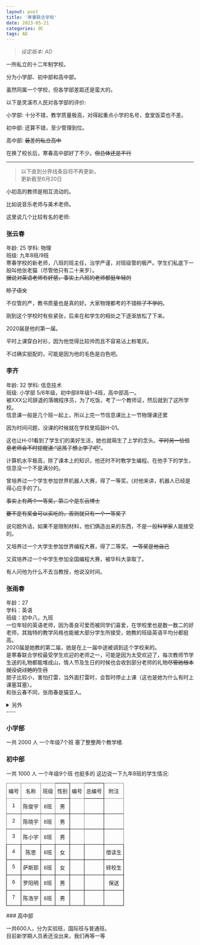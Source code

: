 ```yaml
---
layout: post
title: '寒春联合学校'
date: 2023-05-21
categories: OC
tags: AD
---
```

>  _设定版本: AD_

一所私立的十二年制学校。

分为小学部、初中部和高中部。

虽然同属一个学校，但各学部差距还是蛮大的。

以下是灵溪市人民对各学部的评价: 

小学部:
十分不错，教学质量极高，对得起重点小学的名号，食堂饭菜也不差。

初中部:
还算不错，至少管理到位。

高中部:
~~最差的私立高中~~

在换了校长后，寒春高中部好了不少。~~但总体还是不行~~

----
> 以下直到分界线条目将不再更新。<br>
> 更新截至6月20日

小初高的教师是相互流动的。

比如说音乐老师与美术老师。

这里说几个比较有名的老师:

###  张云春
年龄: 25
学科: 物理 <br>
班级: 九年8班/9班 <br>
寒春学校的新老师，八班的班主任，治学严谨，对班级管的极严。学生们私底下一般叫他张老猫（尽管他只有二十来岁）。 <br>
~~据说对英语老师有好感，事实上八班的老师都挺年轻的~~

~~除了语文~~

不仅管的严，教书质量也是真的好。大家物理都考的不错~~除了不学的~~。

刚到这个学校时有些紧张，后来在和学生的相处之下逐渐放松了下来。

2020届是他的第一届。

平时上课穿白衬衫，因为他觉得比较帅而且不容易沾上粉笔灰。

不过确实挺配的，可能是因为他的毛色是白色吧。

### 李齐
年龄: 32
学科: 信息技术 <br>
班级: 小学部 5/6年级，初中部8年级1-4班，高中部高一。<br>
被XXX公司辞退的落魄程序员，为了吃饭，考了一个教师证，然后就到了这所学校。<br>
信息课一般是几个班一起上，所以上完一节信息课比上一节物理课还累

因为时间问题，没课的时候就在学校里捣鼓H-01。

这也让H-01看到了学生们的美好生活，她也就萌生了上学的念头。~~平时另一位信息老师会不时提醒道:“这孩子想上学了吧”~~。

计算机水平极高，除了课本上的知识，他还时不时教学生编程。在他手下的学生，信息没一个不是满分的。

曾培养过一个学生参加世界机器人大赛，得了一等奖。(对他来讲，机器人已经是得心应手的了)。


~~事实上有两个一等奖，第二个是东云博士~~

~~要不是有奖金可以买吃的，否则就只有一个一等奖了~~

说句题外话，如果不是限制材料，他们俩造出来的东西，不是一般~~科学家~~人能接受的。

又培养过一个大学生参加世界编程大赛，得了二等奖。
~~一等奖是他自己~~

又双培养过一个中学生参加全国编程大赛，被华科大录取了。

有人问他为什么不去当教授，他说没时间。

### 张雨春
年龄：27 <br>
学科：英语 <br>
班级：初中八，九班 <br>
一位年轻的英语老师，因为善良可爱而被同学们喜爱，在学校里也是数一数二的好老师，其独特的教学风格也能被大部分学生所接受，她教的班级英语平均分都挺高。 <br>
2020届是她教的第二届，她是在上一届中途被调到这个学校来的。 <br>
是寒春联合学校最受学生欢迎的老师之一，可能是因为太受欢迎了，每次教师节学生送的礼物都能堆成山，情人节及生日的时候也会收到部分老师的礼物~~尽管她根本就没说过她的生日~~ <br>
胆子比较小，害怕打雷，当外面打雷时，会暂时停止上课（这也是她为什么有时上课塞耳塞）。<br>
和张云春不同，张雨春是猫亚人。

<details>
<summary>另外</summary>
<pre><code>
陈灏宇:哇！你看！英语老师和张老猫看起来好亲密！
陈小宇：是啊！没准他们之间有什么......
陈晓宇：哦，你说他们啊，他们其实是姐弟关系哟~
</pre></code>
</details>
----

###  小学部

一共 2000 人 一个年级7个班 塞了整整两个教学楼.

### 初中部
一共 1000 人 一个年级9个班 也挺多的
这边说一下九年8班的学生情况:

<center>
<style type="text/css">
.tg  {border-collapse:collapse;border-spacing:0;}
.tg td{border-color:black;border-style:solid;border-width:1px;font-family:Arial, sans-serif;font-size:14px;
  overflow:hidden;padding:10px 5px;word-break:normal;}
.tg th{border-color:black;border-style:solid;border-width:1px;font-family:Arial, sans-serif;font-size:14px;
  font-weight:normal;overflow:hidden;padding:10px 5px;word-break:normal;}
.tg .tg-baqh{text-align:center;vertical-align:top}
.tg .tg-c3ow{border-color:inherit;text-align:center;vertical-align:top}
.tg .tg-0pky{border-color:inherit;text-align:left;vertical-align:top}
.tg .tg-0lax{text-align:left;vertical-align:top}
</style>
<table class="tg">
<thead>
  <tr>
    <th class="tg-0pky">编号</th>
    <th class="tg-c3ow">名称</th>
    <th class="tg-c3ow">班级</th>
    <th class="tg-0lax">性别</th>
    <th class="tg-0pky">编号</th>
    <th class="tg-0lax">总编号</th>
    <th class="tg-c3ow">附注</th>
  </tr>
</thead>
<tbody>
  <tr>
    <td class="tg-c3ow">1</td>
    <td class="tg-c3ow">陈俊宇</td>
    <td class="tg-c3ow">8班</td>
    <td class="tg-baqh">男</td>
    <td class="tg-0pky"></td>
    <td class="tg-0lax"></td>
    <td class="tg-0pky"></td>
  </tr>
  <tr>
    <td class="tg-c3ow">2</td>
    <td class="tg-c3ow">陈晓宇</td>
    <td class="tg-c3ow">8班</td>
    <td class="tg-baqh">男</td>
    <td class="tg-0pky"></td>
    <td class="tg-0lax"></td>
    <td class="tg-0pky"></td>
  </tr>
  <tr>
    <td class="tg-c3ow">3</td>
    <td class="tg-c3ow">陈小宇</td>
    <td class="tg-c3ow">8班</td>
    <td class="tg-baqh">男</td>
    <td class="tg-0pky"></td>
    <td class="tg-0lax"></td>
    <td class="tg-0pky"></td>
  </tr>
  <tr>
    <td class="tg-baqh">4</td>
    <td class="tg-baqh">陈思</td>
    <td class="tg-baqh">8班</td>
    <td class="tg-baqh">女</td>
    <td class="tg-0lax"></td>
    <td class="tg-0lax"></td>
    <td class="tg-baqh">借读生</td>
  </tr>
  <tr>
    <td class="tg-baqh">5</td>
    <td class="tg-0lax">萨斯耶</td>
    <td class="tg-baqh">8班</td>
    <td class="tg-baqh">女</td>
    <td class="tg-0lax"></td>
    <td class="tg-0lax"></td>
    <td class="tg-0lax">转校生</td>
  </tr>
  <tr>
    <td class="tg-baqh">6</td>
    <td class="tg-0lax">罗阳明</td>
    <td class="tg-baqh">8班</td>
    <td class="tg-baqh">男</td>
    <td class="tg-0lax"></td>
    <td class="tg-0lax"></td>
    <td class="tg-baqh">保送</td>
  </tr>
  <tr>
    <td class="tg-baqh">7</td>
    <td class="tg-0lax">陈浩宇</td>
    <td class="tg-baqh">8班</td>
    <td class="tg-baqh">男</td>
    <td class="tg-0lax"></td>
    <td class="tg-0lax"></td>
    <td class="tg-0lax"></td>
  </tr>
</tbody>
</table>
</center>
### 高中部

一共600人，分为实验班，国际班与普通班。 <br>
目前新学期人员表还没出来，我们再等一等




